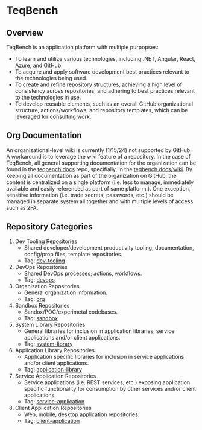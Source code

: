 # TeqBench

## Overview

TeqBench is an application platform with multiple purpopses:

- To learn and utilize various technologies, including .NET, Angular, React, Azure, and GitHub.
- To acquire and apply software development best practices relevant to the technologies being used.
- To create and refine repository structures, achieving a high level of consistency across repositories, and adhering to best practices relevant to the technologies in use.
- To develop reusable elements, such as an overall GitHub organizational structure, actions/workflows, and repository templates, which can be leveraged for consulting work.

## Org Documentation

An organizational-level wiki is currently (1/15/24) not supported by GitHub. A workaround is to leverage the wiki feature of a repository. In the case of TeqBench, all general supporting documentation for the organization can be found in the [teqbench.docs](https://github.com/teqbench/teqbench.docs) repo, specifially, in the [teqbench.docs/wiki](https://github.com/teqbench/teqbench.docs/wiki). By keeping all documentation as part of the organization on GitHub, the content is centralized on a single platform (i.e. less to manage, immediately available and easily referenced as part of same platform.). One exception, sensitive information (i.e. trade secrets, passwords, etc.) should be managed in separate system all together and with multiple levels of access such as 2FA.

## Repository Categories

1. Dev Tooling Repositories
    - Shared developer/development productivity tooling; documentation, config/prop files, template repositories.
    - Tag: [dev-tooling](https://github.com/search?q=topic%3Adev-tooling+org%3Ateqbench&type=Repositories)
2. DevOps Repositories
    - Shared DevOps processes; actions, workflows.
    - Tag: [devops](https://github.com/search?q=topic%3Adevops+org%3Ateqbench&type=Repositories)
3. Organization Repositories
    - General organization information.
    - Tag: [org](https://github.com/search?q=topic%3Aorg+org%3Ateqbench&type=Repositories)
4. Sandbox Repositories
    - Sandox/POC/experimetal codebases.
    - Tag: [sandbox](https://github.com/search?q=topic%3Asandbox+org%3Ateqbench&type=Repositories)
5. System Library Repositories
    - General libraries for inclusion in application libraries, service applications and/or client applications.
    - Tag: [system-library](https://github.com/search?q=topic%3Asystem-library+org%3Ateqbench&type=Repositories)
6. Application Library Repositories
    - Application specific libraries for inclusion in service applications and/or client applications.
    - Tag: [application-library](https://github.com/search?q=topic%3Aapplication-library+org%3Ateqbench&type=Repositories)
7. Service Application Repositories
    - Service applications (i.e. REST services, etc.) exposing application specific functionality for consumption by other services and/or client applications.
    - Tag: [service-application](https://github.com/search?q=topic%3Aservice-application+org%3Ateqbench&type=Repositories)
8. Client Application Repositories
    - Web, mobile, desktop application repositories.
    - Tag: [client-application](https://github.com/search?q=topic%3Aclient-application+org%3Ateqbench&type=Repositories)
